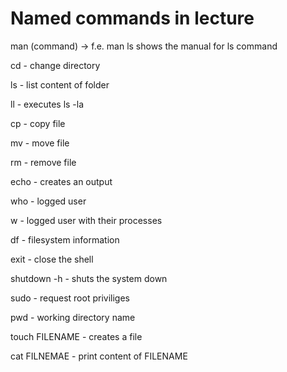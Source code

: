 # Named commands in lecture

man (command) -> f.e. man ls shows the manual for ls command

cd - change directory

ls - list content of folder 

ll - executes ls -la

cp - copy file

mv - move file

rm - remove file

echo - creates an output 


who - logged user

w - logged user with their processes 

df - filesystem information

exit - close the shell

shutdown -h - shuts the system down 

sudo - request root priviliges 

pwd - working directory name

touch FILENAME - creates a file

cat FILNEMAE - print content of FILENAME

